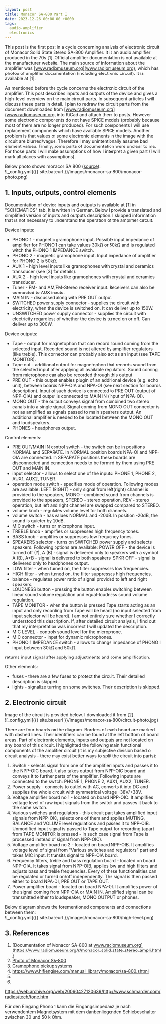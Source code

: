 ```yaml
---
layout: post
title: Monacor SA-800 Part I
date: 2023-12-26 00:00:00 +0000
tags:
  audio-amplifier
  electronics
---
```


This post is the first post in a cycle concerning analysis of electronic circuit of Monacor Solid State Stereo SA-800 Amplifier. It is an audio amplifier produced in the 70s [1]. Official amplifier documentation is not available at the manufacturer website. The main source of information about the amplifier was [www.radiomuseum.org](www.radiomuseum.org), which has photos of amplifier documentation (including electronic circuit). It is available at [1].   

As mentioned before the cycle concerns the electronic circuit of the amplifier. This post describes inputs and outputs of the device and gives a high-level overview on the main circuit parts. In subsequent articles I will discuss these parts in detail. I plan to redraw the circuit parts from the document downloaded from [www.radiomuseum.org](www.radiomuseum.org) into KiCad and attach them to posts. However some electronic components do not have SPICE models (probably because most of them are no longer produced). For such components I will use replacement components which have available SPICE models. Another problem is that values of some electronic elements in the image with the circuit are blurred/vague. Therefore I may unintentionally assume bad element values. Finally, some parts of documentation were unclear to me. For those parts I will make assumptions of how I interpret a given part (I will mark all places with assumptions).   

Below photo shows monacor SA 800 ([source](https://www.hifiengine.com/manual_library/monacor/sa-800.shtml)):   
![_config.yml]({{ site.baseurl }}/images/monacor-sa-800/monacor-photo.png) 

## 1. Inputs, outputs, control elements
Documentation of device inputs and outputs is available at [1] in "SCHEMATICS" tab. It is written in German. Below I provide a translated and simplified version of inputs and outputs description. I skipped information that is not necessary to understand the operation of the amplifier circuit.

Device inputs:
- PHONO 1 - magnetic gramophone input. Possible input impedance of amplifier for PHONO 1 can take values 30kΩ or 50kΩ and is regulated witch the PHONO 1 IMPEDANCE switch.    
- PHONO 2 - magnetic gramophone input. Input impedance of amplifier for PHONO 2 is 50kΩ.
- AUX 1 - high level inputs like gramophones with crystal and ceramics transducer (see [3] for details).
- AUX 2 - high level inputs like gramophones with crystal and ceramics transducer.
- Tuner - FM- and AM/FM-Stereo receiver input. Receivers can also be connected to AUX inputs.
- MAIN IN - discussed along with PRE OUT output.
- SWITCHED power supply connector - supplies the circuit with electricity, when the device is switched on. It can deliver up to 150W.
- UNSWITCHED power supply connector - supplies the circuit with electricity regardless of whether the device is turned on or off. Can deliver up to 300W.


Device outputs:
- Tape - output for magnetophon that can record sound coming from the selected input. Recorded sound is not altered by amplifier regulators (like treble). This connector can probably also act as an input (see TAPE MONITOR).
- Tape out - additional output for magnetophon that records sound from the selected input after applying all available regulators. Sound coming from microphone can also be recorded through this output
- PRE OUT - this output enables plugin of an additional device (e.g. echo unit), between boards NPP-OIA and NPA-OI (see next section for boards description). Input of such device is connected to PRE OUT (output of NPP-OIA) and output is connected to MAIN IN (input of NPA-OI). 
- MONO OUT - the output conveys signal from combined two stereo canals into a single signal. Signal coming from MONO OUT connector is not as amplified as signals passed to main speakers output. An additional amplifier is needed to be located between the MONO OUT and loudspeakers.
- PHONES - headphones output.


Control elements:
- PRE OUT/MAIN IN control switch - the switch can be in positions NORMAL and SEPARATE. In NORMAL position boards NPA-OI and NPP-OIA are connected. In SEPARATE positions these boards are disconnected and connection needs to be formed by them using PRE OUT and MAIN IN.
- input selector - allows to select one of the inputs: PHONE 1, PHONE 2, AUX1, AUX2, TUNER.
- operation mode switch - specifies mode of operation. Following modes are available: LEFT (RIGHT) - only signal from left(right) channel is provided to the speakers, MONO - combined sound from channels is provided to the speakers, STEREO - stereo operation, REV - stereo operation, but left and right channel are swapped compared to STEREO.
- volume knob - regulates volume level for both channels.
- volume switch - has values NORMAL and -20dB. In position -20dB, the sound is quieter by 20dB.
- MIC switch - turns on microphone input.
- TREBLE knob - amplifies or suppresses high frequency tones. 
- BASS knob - amplifies or suppresses low frequency tones. 
- SPEAKERS selector - turns on SWITCHED power supply and selects speakers. Following options are available: POWER OFF - the device is turned off (?), A (B) - signal is delivered only to speakers with a symbol A (B), A+B - signal is delivered to both speakers, SPKR OFF - signal is delivered only to headphones output.
- LOW filter - when turned on, the filter suppresses low frequencies.
- HIGH filter - when turned on, the filter suppresses high frequencies.
- balance - regulates power ratio of signal provided to left and right speakers.
- LOUDNESS button - pressing the button enables switching between linear sound volume regulation and equal-loudness sound volume regulation.
- TAPE MONITOR - when the button is pressed Tape starts acting as an input and only recording from Tape will be heard (no input selected from input selector will be heard). I am not entirely sure whether I correctly understood this description. If, after detailed circuit analysis, I find out that my interpretation was incorrect I will updated the description.
- MIC LEVEL - controls sound level for the microphone.
- MIC connector - input for dynamic microphones.
- PHONO 1 IMPEDANCE switch - allows to change impedance of PHONO I input between 30kΩ and 50kΩ.

returns input signal after applying adjustments and some amplification.    

Other elements:
- fuses - there are a few fuses to protect the circuit. Their detailed description is skipped.
- lights - signalize turning on some switches. Their description is skipped.


## 2. Electronic circuit 
Image of the circuit is provided below. I downloaded it from [2].  
![_config.yml]({{ site.baseurl }}/images/monacor-sa-800/circuit-photo.jpg) 

There are four boards on the diagram. Borders of each board are marked with dashed lines. Their identifiers can be found at the left bottom of board areas. Part of electronic elements, inputs and outputs are not located on any board of this circuit. I highlighted the following main functional components of the amplifier circuit (it is my subjective division based o circuit analysis - there may exist better ways to split the circuit into parts):
1. Switch - selects signal from one of the amplifier inputs and passes it to the NPP-OIC board. It also takes output from NPP-OIC board and conveys it to further parts of the amplifier. Following inputs are connected to the switch: PHONE 1, PHONE 2, AUX1, AUX2, TUNER.
2. Power supply - connects to outlet with AC, converts it into DC and supplies the whole circuit with symmetrical voltage -38V/+38V. 
3. Voltage amplifier board no 1 - located on board NPP-OIC. It amplifies voltage level of raw input signals from the switch and passes it back to the same switch. 
4. Various switches and regulators - this circuit part takes amplified input signals from NPP-OIC, selects one of them and applies MUTING, BALANCE and VOLUME level regulations and passes it to NPP-OIB. Unmodified input signal is passed to Tape output for recording (apart from TAPE MONITOR is pressed - in such case signal from Tape is processed instead of signal from NPP-OIC).
5. Voltage amplifier board no 2 - located on board NPP-OIB. It amplifies voltage level of signal from "Various switches and regulators" part and takes MIC input. It transits signal to NPP-OIA board. 
6. Frequency filters, treble and bass regulation board - located on board NPP-OIA. It takes signal from NPP-OIB, applies low and high filters and adjusts bass and treble frequencies. Every of these functionalities can be regulated or turned on/off independently. The signal is then passed either to board NPA-OI, PRE OUT or TAPE OUT. 
7. Power amplifier board - located on board NPA-OI. It amplifies power of the signal coming from NPP-OIA or MAIN IN. Amplified signal can be transmitted either to loudspeaker, MONO OUTPUT or phones.  

Below diagram shows the forementioned components and connections between them:  
![_config.yml]({{ site.baseurl }}/images/monacor-sa-800/high-level.png) 

## 3. References
1. [Documentation of Monacor SA-800 at www.radiomuseum.org](https://www.radiomuseum.org/r/monacor_solid_state_stereo_ampli.html)
2. [Photo of Monacor SA-800](https://www.eserviceinfo.com/preview.php?fileid=59163&mode=direct&ext=jpg)
3. [Gramophone pickup systems](https://en.wikipedia.org/wiki/Phonograph#Pickup_systems)
4. https://www.hifiengine.com/manual_library/monacor/sa-800.shtml
4. 
4. 

https://web.archive.org/web/20060427120639/http://www.schmarder.com/radios/tech/tone.htm


Für den Eingang Phono 1 kann die Eingangsimpedanz je nach verwendentem Magnetsystem mit dem danbenliegenden Schiebeschalter zwischen 30 und 50 k Ohm.

